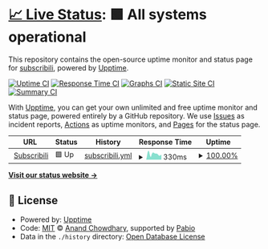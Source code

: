 # [📈 Live Status](https://status.subscribili.com): <!--live status--> **🟩 All systems operational**

This repository contains the open-source uptime monitor and status page for [subscribili](https://status.subscribili.com), powered by [Upptime](https://github.com/upptime/upptime).

[![Uptime CI](https://github.com/subscribili/susbcribili-status/workflows/Uptime%20CI/badge.svg)](https://github.com/subscribili/susbcribili-status/actions?query=workflow%3A%22Uptime+CI%22)
[![Response Time CI](https://github.com/subscribili/susbcribili-status/workflows/Response%20Time%20CI/badge.svg)](https://github.com/subscribili/susbcribili-status/actions?query=workflow%3A%22Response+Time+CI%22)
[![Graphs CI](https://github.com/subscribili/susbcribili-status/workflows/Graphs%20CI/badge.svg)](https://github.com/subscribili/susbcribili-status/actions?query=workflow%3A%22Graphs+CI%22)
[![Static Site CI](https://github.com/subscribili/susbcribili-status/workflows/Static%20Site%20CI/badge.svg)](https://github.com/subscribili/susbcribili-status/actions?query=workflow%3A%22Static+Site+CI%22)
[![Summary CI](https://github.com/subscribili/susbcribili-status/workflows/Summary%20CI/badge.svg)](https://github.com/subscribili/susbcribili-status/actions?query=workflow%3A%22Summary+CI%22)

With [Upptime](https://upptime.js.org), you can get your own unlimited and free uptime monitor and status page, powered entirely by a GitHub repository. We use [Issues](https://github.com/subscribili/susbcribili-status/issues) as incident reports, [Actions](https://github.com/subscribili/susbcribili-status/actions) as uptime monitors, and [Pages](https://status.subscribili.com) for the status page.

<!--start: status pages-->
<!-- This summary is generated by Upptime (https://github.com/upptime/upptime) -->
<!-- Do not edit this manually, your changes will be overwritten -->
<!-- prettier-ignore -->
| URL | Status | History | Response Time | Uptime |
| --- | ------ | ------- | ------------- | ------ |
| <img alt="" src="https://icons.duckduckgo.com/ip3/app.subscribili.com.ico" height="13"> [Subscribili](https://app.subscribili.com) | 🟩 Up | [subscribili.yml](https://github.com/subscribili/subscribili-status/commits/HEAD/history/subscribili.yml) | <details><summary><img alt="Response time graph" src="./graphs/subscribili/response-time-week.png" height="20"> 330ms</summary><br><a href="https://status.subscribili.com/history/subscribili"><img alt="Response time 300" src="https://img.shields.io/endpoint?url=https%3A%2F%2Fraw.githubusercontent.com%2Fsubscribili%2Fsubscribili-status%2FHEAD%2Fapi%2Fsubscribili%2Fresponse-time.json"></a><br><a href="https://status.subscribili.com/history/subscribili"><img alt="24-hour response time 285" src="https://img.shields.io/endpoint?url=https%3A%2F%2Fraw.githubusercontent.com%2Fsubscribili%2Fsubscribili-status%2FHEAD%2Fapi%2Fsubscribili%2Fresponse-time-day.json"></a><br><a href="https://status.subscribili.com/history/subscribili"><img alt="7-day response time 330" src="https://img.shields.io/endpoint?url=https%3A%2F%2Fraw.githubusercontent.com%2Fsubscribili%2Fsubscribili-status%2FHEAD%2Fapi%2Fsubscribili%2Fresponse-time-week.json"></a><br><a href="https://status.subscribili.com/history/subscribili"><img alt="30-day response time 300" src="https://img.shields.io/endpoint?url=https%3A%2F%2Fraw.githubusercontent.com%2Fsubscribili%2Fsubscribili-status%2FHEAD%2Fapi%2Fsubscribili%2Fresponse-time-month.json"></a><br><a href="https://status.subscribili.com/history/subscribili"><img alt="1-year response time 300" src="https://img.shields.io/endpoint?url=https%3A%2F%2Fraw.githubusercontent.com%2Fsubscribili%2Fsubscribili-status%2FHEAD%2Fapi%2Fsubscribili%2Fresponse-time-year.json"></a></details> | <details><summary><a href="https://status.subscribili.com/history/subscribili">100.00%</a></summary><a href="https://status.subscribili.com/history/subscribili"><img alt="All-time uptime 100.00%" src="https://img.shields.io/endpoint?url=https%3A%2F%2Fraw.githubusercontent.com%2Fsubscribili%2Fsubscribili-status%2FHEAD%2Fapi%2Fsubscribili%2Fuptime.json"></a><br><a href="https://status.subscribili.com/history/subscribili"><img alt="24-hour uptime 100.00%" src="https://img.shields.io/endpoint?url=https%3A%2F%2Fraw.githubusercontent.com%2Fsubscribili%2Fsubscribili-status%2FHEAD%2Fapi%2Fsubscribili%2Fuptime-day.json"></a><br><a href="https://status.subscribili.com/history/subscribili"><img alt="7-day uptime 100.00%" src="https://img.shields.io/endpoint?url=https%3A%2F%2Fraw.githubusercontent.com%2Fsubscribili%2Fsubscribili-status%2FHEAD%2Fapi%2Fsubscribili%2Fuptime-week.json"></a><br><a href="https://status.subscribili.com/history/subscribili"><img alt="30-day uptime 100.00%" src="https://img.shields.io/endpoint?url=https%3A%2F%2Fraw.githubusercontent.com%2Fsubscribili%2Fsubscribili-status%2FHEAD%2Fapi%2Fsubscribili%2Fuptime-month.json"></a><br><a href="https://status.subscribili.com/history/subscribili"><img alt="1-year uptime 100.00%" src="https://img.shields.io/endpoint?url=https%3A%2F%2Fraw.githubusercontent.com%2Fsubscribili%2Fsubscribili-status%2FHEAD%2Fapi%2Fsubscribili%2Fuptime-year.json"></a></details>

<!--end: status pages-->

[**Visit our status website →**](https://status.subscribili.com)

## 📄 License

- Powered by: [Upptime](https://github.com/upptime/upptime)
- Code: [MIT](./LICENSE) © [Anand Chowdhary](https://anandchowdhary.com), supported by [Pabio](https://pabio.com)
- Data in the `./history` directory: [Open Database License](https://opendatacommons.org/licenses/odbl/1-0/)
